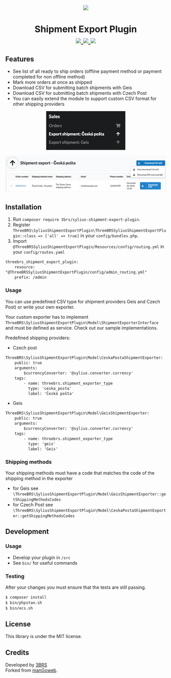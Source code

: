 <p align="center">
    <a href="https://www.3brs.com" target="_blank">
        <img src="https://3brs1.fra1.cdn.digitaloceanspaces.com/3brs/logo/3BRS-logo-sylius-200.png"/>
    </a>
</p>
<h1 align="center">
Shipment Export Plugin
<br />
	<a href="https://packagist.org/packages/3brs/sylius-shipment-export-plugin" title="License" target="_blank">
        <img src="https://img.shields.io/packagist/l/3brs/sylius-shipment-export-plugin" />
    </a>
    <a href="https://packagist.org/packages/3brs/sylius-shipment-export-plugin" title="Version" target="_blank">
        <img src="https://img.shields.io/packagist/v/3brs/sylius-shipment-export-plugin" />
    </a>
    <a href="https://circleci.com/gh/3BRS/sylius-shipment-export-plugin" title="Build status" target="_blank">
        <img src="https://circleci.com/gh/3BRS/sylius-shipment-export-plugin.svg?style=shield" />
    </a>
</h1>

## Features

* See list of all ready to ship orders (offline payment method or payment completed for non offline method)
* Mark more orders at once as shipped
* Download CSV for submitting batch shipments with Geis
* Download CSV for submitting batch shipments with Czech Post
* You can easily extend the module to support custom CSV format for other shipping providers


<p align="center">
	<img src="https://raw.githubusercontent.com/3BRS/sylius-shipment-export-plugin/master/doc/menu.png"/>
</p>


<p align="center">
	<img src="https://raw.githubusercontent.com/3BRS/sylius-shipment-export-plugin/master/doc/list.png"/>
</p>

## Installation

1. Run `composer require 3brs/sylius-shipment-export-plugin`.
2. Register `ThreeBRS\SyliusShipmentExportPlugin\ThreeBRSSyliusShipmentExportPlugin::class => ['all' => true]` in your `config/bundles.php`.
3. Import `@ThreeBRSSyliusShipmentExportPlugin/Resources/config/routing.yml` in your `config/routes.yaml`

```
threebrs_shipment_export_plugin:
    resource: "@ThreeBRSSyliusShipmentExportPlugin/config/admin_routing.yml"
    prefix: /admin
```

### Usage

You can use predefined CSV type for shipment providers Geis and Czech Post) or write your own exporter.

Your custom exporter has to implement `ThreeBRS\SyliusShipmentExportPlugin\Model\ShipmentExporterInterface`
and must be defined as service. Check out our sample implementations.

Predefined shipping providers:

* Czech post
```
ThreeBRS\SyliusShipmentExportPlugin\Model\CeskaPostaShipmentExporter:
    public: true
    arguments:
        $currencyConverter: '@sylius.converter.currency'    
    tags:
        - name: threebrs.shipment_exporter_type
          type: 'ceska_posta'
          label: 'Česká pošta'
```

* Geis
```
ThreeBRS\SyliusShipmentExportPlugin\Model\GeisShipmentExporter:
    public: true
    arguments:
        $currencyConverter: '@sylius.converter.currency'
    tags:
        - name: threebrs.shipment_exporter_type
          type: 'geis'
          label: 'Geis'
```

### Shipping methods

Your shipping methods must have a code that matches the code of the shipping method in the exporter
 - for Geis see `\ThreeBRS\SyliusShipmentExportPlugin\Model\GeisShipmentExporter::getShippingMethodsCodes`
 - for Czech Post see `\ThreeBRS\SyliusShipmentExportPlugin\Model\CeskaPostaShipmentExporter::getShippingMethodsCodes`

## Development

### Usage

- Develop your plugin in `/src`
- See `bin/` for useful commands

### Testing

After your changes you must ensure that the tests are still passing.

```bash
$ composer install
$ bin/phpstan.sh
$ bin/ecs.sh
```

License
-------
This library is under the MIT license.

Credits
-------
Developed by [3BRS](https://3brs.com)<br>
Forked from [manGoweb](https://github.com/mangoweb-sylius/SyliusShipmentExportPlugin).
